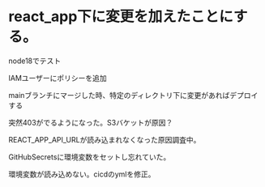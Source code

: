 # react_app下に変更を加えたことにする。

node18でテスト

IAMユーザーにポリシーを追加

mainブランチにマージした時、特定のディレクトリ下に変更があればデプロイする

突然403がでるようになった。S3バケットが原因？

REACT_APP_API_URLが読み込まれなくなった原因調査中。

GitHubSecretsに環境変数をセットし忘れていた。

環境変数が読み込めない。cicdのymlを修正。
